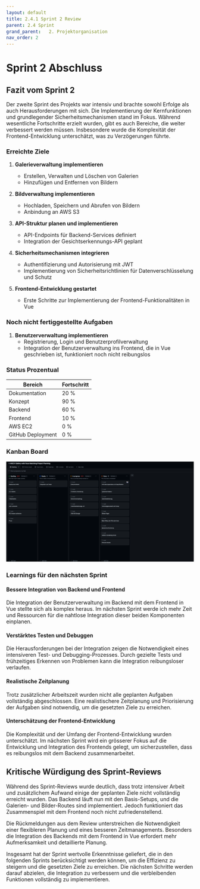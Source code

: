 ```yaml
---
layout: default
title: 2.4.1 Sprint 2 Review
parent: 2.4 Sprint
grand_parent:   2. Projektorganisation  
nav_order: 2
---
```

# Sprint 2 Abschluss

## Fazit vom Sprint 2

Der zweite Sprint des Projekts war intensiv und brachte sowohl Erfolge als auch Herausforderungen mit sich. Die Implementierung der Kernfunktionen und grundlegender Sicherheitsmechanismen stand im Fokus. Während wesentliche Fortschritte erzielt wurden, gibt es auch Bereiche, die weiter verbessert werden müssen. Insbesondere wurde die Komplexität der Frontend-Entwicklung unterschätzt, was zu Verzögerungen führte.

### Erreichte Ziele

1. **Galerieverwaltung implementieren**
   - Erstellen, Verwalten und Löschen von Galerien
   - Hinzufügen und Entfernen von Bildern

2. **Bildverwaltung implementieren**
   - Hochladen, Speichern und Abrufen von Bildern
   - Anbindung an AWS S3

3. **API-Struktur planen und implementieren**
   - API-Endpoints für Backend-Services definiert
   - Integration der Gesichtserkennungs-API geplant

4. **Sicherheitsmechanismen integrieren**
   - Authentifizierung und Autorisierung mit JWT
   - Implementierung von Sicherheitsrichtlinien für Datenverschlüsselung und Schutz

5. **Frontend-Entwicklung gestartet**
   - Erste Schritte zur Implementierung der Frontend-Funktionalitäten in Vue

### Noch nicht fertiggestellte Aufgaben

1. **Benutzerverwaltung implementieren**
   - Registrierung, Login und Benutzerprofilverwaltung
   - Integration der Benutzerverwaltung ins Frontend, die in Vue geschrieben ist, funktioniert noch nicht reibungslos

### Status Prozentual

| Bereich           | Fortschritt |
| ----------------- | ----------- |
| Dokumentation     | 20 %        |
| Konzept           | 90 %        |
| Backend           | 60 %        |
| Frontend          | 10 %        |
| AWS EC2           | 0 %         |
| GitHub Deployment | 0 %         |

### Kanban Board


![](attachments/ScreenshotSprint2.png)
### Learnings für den nächsten Sprint

#### Bessere Integration von Backend und Frontend

Die Integration der Benutzerverwaltung im Backend mit dem Frontend in Vue stellte sich als komplex heraus. Im nächsten Sprint werde ich mehr Zeit und Ressourcen für die nahtlose Integration dieser beiden Komponenten einplanen.

#### Verstärktes Testen und Debuggen

Die Herausforderungen bei der Integration zeigen die Notwendigkeit eines intensiveren Test- und Debugging-Prozesses. Durch gezielte Tests und frühzeitiges Erkennen von Problemen kann die Integration reibungsloser verlaufen.

#### Realistische Zeitplanung

Trotz zusätzlicher Arbeitszeit wurden nicht alle geplanten Aufgaben vollständig abgeschlossen. Eine realistischere Zeitplanung und Priorisierung der Aufgaben sind notwendig, um die gesetzten Ziele zu erreichen.

#### Unterschätzung der Frontend-Entwicklung

Die Komplexität und der Umfang der Frontend-Entwicklung wurden unterschätzt. Im nächsten Sprint wird ein grösserer Fokus auf die Entwicklung und Integration des Frontends gelegt, um sicherzustellen, dass es reibungslos mit dem Backend zusammenarbeitet.

## Kritische Würdigung des Sprint-Reviews

Während des Sprint-Reviews wurde deutlich, dass trotz intensiver Arbeit und zusätzlichem Aufwand einige der geplanten Ziele nicht vollständig erreicht wurden. Das Backend läuft nun mit den Basis-Setups, und die Galerien- und Bilder-Routes sind implementiert. Jedoch funktioniert das Zusammenspiel mit dem Frontend noch nicht zufriedenstellend.

Die Rückmeldungen aus dem Review unterstreichen die Notwendigkeit einer flexibleren Planung und eines besseren Zeitmanagements. Besonders die Integration des Backends mit dem Frontend in Vue erfordert mehr Aufmerksamkeit und detaillierte Planung.

Insgesamt hat der Sprint wertvolle Erkenntnisse geliefert, die in den folgenden Sprints berücksichtigt werden können, um die Effizienz zu steigern und die gesetzten Ziele zu erreichen. Die nächsten Schritte werden darauf abzielen, die Integration zu verbessern und die verbleibenden Funktionen vollständig zu implementieren.